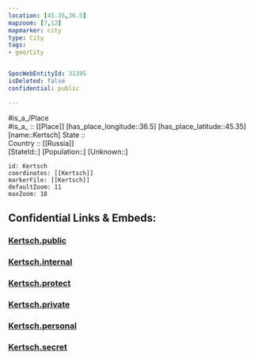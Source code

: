 ```yaml
---
location: [45.35,36.5] 
mapzoom: [7,12] 
mapmarker: city 
type: City
tags:
- geo/City


SpocWebEntityId: 31395
isDeleted: false
confidential: public

---
```

#is_a_/Place  
#is_a_ :: [[Place]] 
[has_place_longitude::36.5] 
[has_place_latitude::45.35] 
[name::Kertsch] 
State ::  
Country :: [[Russia]]  
[StateId::] 
[Population::] 
[Unknown::] 


```leaflet
id: Kertsch
coordinates: [[Kertsch]] 
markerFile: [[Kertsch]] 
defaultZoom: 11 
maxZoom: 18
```


## Confidential Links & Embeds: 

### [Kertsch.public](/_public/\Earth\Continent\Europe\Europe~East\Ukraine\Regions~Ukraine\Crimea\CityKertsch.public.md) 

### [Kertsch.internal](/_internal/\Earth\Continent\Europe\Europe~East\Ukraine\Regions~Ukraine\Crimea\CityKertsch.internal.md) 

### [Kertsch.protect](/_protect/\Earth\Continent\Europe\Europe~East\Ukraine\Regions~Ukraine\Crimea\CityKertsch.protect.md) 

### [Kertsch.private](/_private/\Earth\Continent\Europe\Europe~East\Ukraine\Regions~Ukraine\Crimea\CityKertsch.private.md) 

### [Kertsch.personal](/_personal/\Earth\Continent\Europe\Europe~East\Ukraine\Regions~Ukraine\Crimea\CityKertsch.personal.md) 

### [Kertsch.secret](/_secret/\Earth\Continent\Europe\Europe~East\Ukraine\Regions~Ukraine\Crimea\CityKertsch.secret.md)


